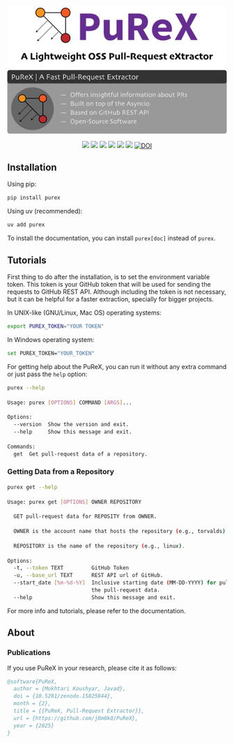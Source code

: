 <p align="center">
  <picture align="center">
    <source media="(prefers-color-scheme: dark)" srcset="https://raw.githubusercontent.com/j0m0k0/PuReX/refs/heads/main/logo/PuReX-dark.png">
    <source media="(prefers-color-scheme: light)" srcset="https://raw.githubusercontent.com/j0m0k0/PuReX/refs/heads/main/logo/PuReX-light.png">
    <img alt="PuReX logo with some description about it." src="https://raw.githubusercontent.com/j0m0k0/PuReX/refs/heads/main/logo/PuReX-light.png">
  </picture>
</p>

<p align="center">
  <a href="https://pypi.org/project/purex/" target="_blank"><img src="https://img.shields.io/pypi/pyversions/purex.svg" /></a>
  <img src="https://img.shields.io/pypi/dm/purex" />
  <a href="https://j0m0k0.github.io/PuReX" target="_blank"><img src="https://img.shields.io/badge/view-Documentation-red?" /></a>
  <img src="http://img.shields.io/github/actions/workflow/status/j0m0k0/PuReX/purex-test.yml?branch=main">
  <img src="https://img.shields.io/github/commit-activity/m/j0m0k0/PuReX">
  <img src="https://img.shields.io/github/license/j0m0k0/PuReX">
  <a href="https://doi.org/10.5281/zenodo.15825844"><img src="https://zenodo.org/badge/DOI/10.5281/zenodo.15825844.svg" alt="DOI"></a>
</p>  



## Installation
Using pip:
```bash
pip install purex
```

Using uv (recommended):
```bash
uv add purex
```

To install the documentation, you can install `purex[doc]` instead of `purex`.

## Tutorials
First thing to do after the installation, is to set the environment variable token. This token is your GitHub token that will be used for sending the requests to GitHub REST API. Although including the token is not necessary, but it can be helpful for a faster extraction, specially for bigger projects.

In UNIX-like (GNU/Linux, Mac OS) operating systems:
```bash
export PUREX_TOKEN="YOUR TOKEN"
```

In Windows operating system:
```bash
set PUREX_TOKEN="YOUR_TOKEN"
```

For getting help about the PuReX, you can run it without any extra command or just pass the `help` option:
```bash
purex --help

Usage: purex [OPTIONS] COMMAND [ARGS]...

Options:
  --version  Show the version and exit.
  --help     Show this message and exit.

Commands:
  get  Get pull-request data of a repository.
```

### Getting Data from a Repository
```bash
purex get --help

Usage: purex get [OPTIONS] OWNER REPOSITORY

  GET pull-request data for REPOSITY from OWNER.

  OWNER is the account name that hosts the repository (e.g., torvalds).

  REPOSITORY is the name of the repository (e.g., linux).

Options:
  -t, --token TEXT         GitHub Token
  -u, --base_url TEXT      REST API url of GitHub.
  --start_date [%m-%d-%Y]  Inclusive starting date (MM-DD-YYYY) for pulling
                           the pull-request data.
  --help                   Show this message and exit.
```

For more info and tutorials, please refer to the documentation.

## About
### Publications
If you use PuReX in your research, please cite it as follows:
```bib
@software{PuReX,
  author = {Mokhtari Koushyar, Javad},
  doi = {10.5281/zenodo.15825844},
  month = {2},
  title = {{PuReX, Pull-Request Extractor}},
  url = {https://github.com/j0m0k0/PuReX},
  year = {2025}
}
```
